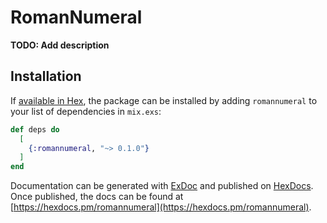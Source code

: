 # RomanNumeral

**TODO: Add description**

## Installation

If [available in Hex](https://hex.pm/docs/publish), the package can be installed
by adding `romannumeral` to your list of dependencies in `mix.exs`:

```elixir
def deps do
  [
    {:romannumeral, "~> 0.1.0"}
  ]
end
```

Documentation can be generated with [ExDoc](https://github.com/elixir-lang/ex_doc)
and published on [HexDocs](https://hexdocs.pm). Once published, the docs can
be found at [https://hexdocs.pm/romannumeral](https://hexdocs.pm/romannumeral).

